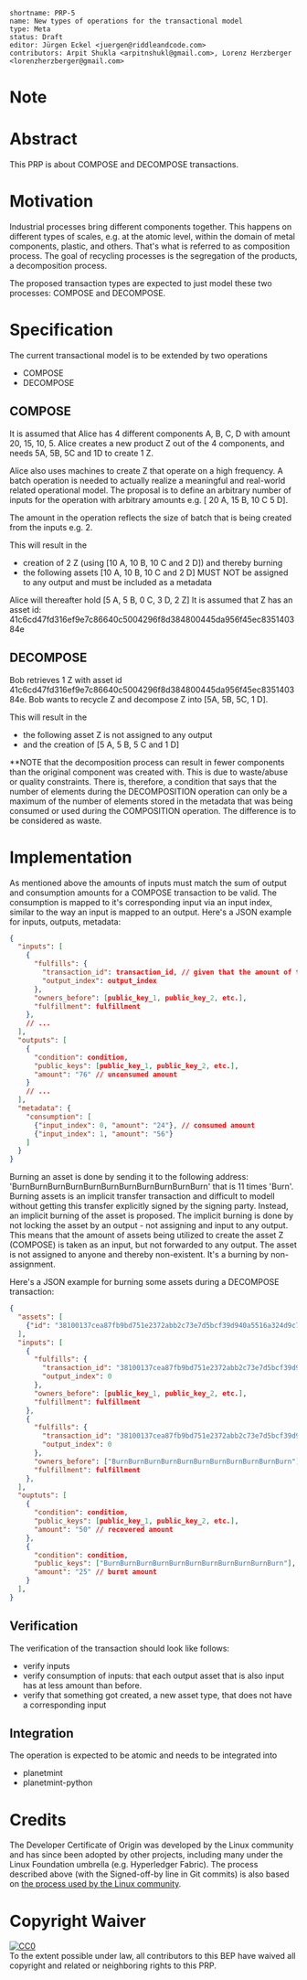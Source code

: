 ```
shortname: PRP-5
name: New types of operations for the transactional model
type: Meta
status: Draft
editor: Jürgen Eckel <juergen@riddleandcode.com> 
contributors: Arpit Shukla <arpitnshukl@gmail.com>, Lorenz Herzberger <lorenzherzberger@gmail.com>
```

# Note

# Abstract

This PRP is about COMPOSE and DECOMPOSE transactions.

# Motivation

Industrial processes bring different components together. This happens on different types of scales, e.g. at the atomic level, within the domain of metal components, plastic, and others. That's what is referred to as composition process.
The goal of recycling processes is the segregation of the products, a decomposition process.

The proposed transaction types are expected to just model these two processes: COMPOSE and DECOMPOSE.

# Specification

The current transactional model is to be extended by two operations
* COMPOSE
* DECOMPOSE

## COMPOSE
It is assumed that Alice has 4 different components A, B, C, D with amount 20, 15, 10, 5.
Alice creates a new product Z out of the 4 components, and needs 5A, 5B, 5C and 1D to create 1 Z.

Alice also uses machines to create Z that operate on a high frequency. A batch operation is needed to actually realize a meaningful and real-world related operational model. 
The proposal is to define an arbitrary number of inputs for the operation with arbitrary amounts e.g. [ 20 A, 15 B, 10 C 5 D].

The amount in the operation reflects the size of batch that is being created from the inputs e.g. 2.

This will result in the 
* creation of 2 Z (using [10 A, 10 B, 10 C and 2 D]) and thereby burning
* the following assets [10 A, 10 B, 10 C and 2 D] MUST NOT be assigned to any output and must be included as a metadata

Alice will thereafter hold [5 A, 5 B, 0 C, 3 D, 2 Z]
It is assumed that Z has an asset id: 41c6cd47fd316ef9e7c86640c5004296f8d384800445da956f45ec835140384e

## DECOMPOSE

Bob retrieves 1 Z with asset id 41c6cd47fd316ef9e7c86640c5004296f8d384800445da956f45ec835140384e.
Bob wants to recycle Z and decompose Z into [5A, 5B, 5C, 1 D].

This will result in the 
* the following asset Z is not assigned to any output 
* and the creation of [5 A, 5 B, 5 C and 1 D]

**NOTE that the decomposition process can result in fewer components than the original component was created with. 
This is due to waste/abuse or quality constraints. There is, therefore, a condition that says that the number of elements during the DECOMPOSITION operation can only be a maximum of the number of elements stored in the metadata that was being consumed or used during the COMPOSITION operation. The difference is to be considered as waste.

# Implementation

As mentioned above the amounts of inputs must match the sum of output and consumption amounts for a COMPOSE transaction to be valid. The consumption is mapped to it's corresponding input via an input index, similar to the way an input is mapped to an output. Here's a JSON example for inputs, outputs, metadata:

```json
{
  "inputs": [
    {
      "fulfills": {
        "transaction_id": transaction_id, // given that the amount of this output is "100"
        "output_index": output_index
      },
      "owners_before": [public_key_1, public_key_2, etc.],
      "fulfillment": fulfillment
    },
    // ...
  ],
  "outputs": [
    {
      "condition": condition,
      "public_keys": [public_key_1, public_key_2, etc.],
      "amount": "76" // unconsumed amount
    }
    // ...
  ],
  "metadata": {
    "consumption": [
      {"input_index": 0, "amount": "24"}, // consumed amount
      {"input_index": 1, "amount": "56"}
    ]
  }
}
```

Burning an asset is done by sending it to the following address: 
'BurnBurnBurnBurnBurnBurnBurnBurnBurnBurnBurn'
that is 11 times 'Burn'. Burning assets is an implicit transfer transaction and difficult to modell without getting this transfer explicitly signed by the signing party.
Instead, an implicit burning of the asset is proposed. The implicit burning is done by not locking the asset by an output - not assigning and input to any output.
This means that the amount of assets being utilized to create the asset Z (COMPOSE) is taken as an input, but not forwarded to any output.
The asset is not assigned to anyone and thereby non-existent. It's a burning by non-assignment.

Here's a JSON example for burning some assets during a DECOMPOSE transaction:

```json
{
  "assets": [
    {"id": "38100137cea87fb9bd751e2372abb2c73e7d5bcf39d940a5516a324d9c7fb88d"}
  ],
  "inputs": [
    {
      "fulfills": {
        "transaction_id": "38100137cea87fb9bd751e2372abb2c73e7d5bcf39d940a5516a324d9c7fb88d",
        "output_index": 0
      },
      "owners_before": [public_key_1, public_key_2, etc.],
      "fulfillment": fulfillment
    },
    {
      "fulfills": {
        "transaction_id": "38100137cea87fb9bd751e2372abb2c73e7d5bcf39d940a5516a324d9c7fb88d",
        "output_index": 0
      },
      "owners_before": ["BurnBurnBurnBurnBurnBurnBurnBurnBurnBurnBurn"],
      "fulfillment": fulfillment
    },
  ],
  "ouptuts": [
    {
      "condition": condition,
      "public_keys": [public_key_1, public_key_2, etc.],
      "amount": "50" // recovered amount
    },
    {
      "condition": condition,
      "public_keys": ["BurnBurnBurnBurnBurnBurnBurnBurnBurnBurnBurn"],
      "amount": "25" // burnt amount
    }
  ],
}
```

## Verification
The verification of the transaction should look like follows:
* verify inputs
* verify consumption of inputs: that each output asset that is also input has at less amount than before.
* verify that something got created, a new asset type, that does not have a corresponding input



## Integration
The operation is expected to be atomic and needs to be integrated into 
* planetmint
* planetmint-python


# Credits
The Developer Certificate of Origin was developed by the Linux community and has since been adopted by other projects, including many under the Linux Foundation umbrella (e.g. Hyperledger Fabric). The process described above (with the Signed-off-by line in Git commits) is also based on [the process used by the Linux community](https://github.com/torvalds/linux/blob/master/Documentation/process/submitting-patches.rst#11-sign-your-work---the-developers-certificate-of-origin).

# Copyright Waiver

<p xmlns:dct="http://purl.org/dc/terms/">
  <a rel="license"
     href="http://creativecommons.org/publicdomain/zero/1.0/">
    <img src="http://i.creativecommons.org/p/zero/1.0/88x31.png" style="border-style: none;" alt="CC0" />
  </a>
  <br />
  To the extent possible under law, all contributors to this BEP
  have waived all copyright and related or neighboring rights to this PRP.
</p>